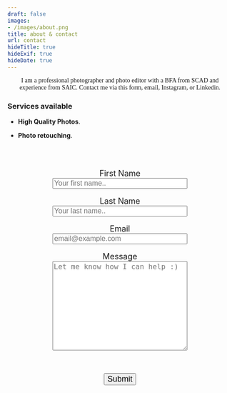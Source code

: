 ```yaml
---
draft: false
images:
- /images/about.png
title: about & contact
url: contact
hideTitle: true
hideExif: true
hideDate: true
---
```


<div align="center" style="font-family: Georgia;">
    <p>
        I am a professional photographer and photo editor with a BFA from SCAD and experience from SAIC. Contact me via this form, email, Instagram, or Linkedin.
    </p>
</div>

### Services available

- **High Quality Photos**.

- **Photo retouching**.

<div align="center">
    <form action = "/thankyou" method="post" name="Contact" data-netlify="true"  netlify-honeypot = "bot-field" netlify style="width: 60%;" >
        <p style ="visibility:hidden">
            <label> Don't Fill This Out If You're Human:" </label> <input name ="bot-field">
        </p>
        <label for="fname" style="font-size: 18px;">First Name</label><br>
        <input type="text" id="fname" name="firstname" placeholder="Your first name.." style="font-size: 16px; width: 100%;">
        <br>
        <br>
        <label for="lname" style="font-size: 18px;">Last Name</label>
        <br>
        <input type="text" id="lname" name="lastname" placeholder="Your last name.." style="font-size: 16px; width: 100%;">
        <br>
        <br>
        <label for="email" style="font-size: 18px;">Email</label>
        <br>
        <input type="text" id="email" name="email" placeholder="email@example.com" style="font-size: 16px; width: 100%;">
        <br>
        <br>
        <label for="message" style="font-size: 18px;">Message</label>
        <br>
        <textarea id="message" name="message" placeholder="Let me know how I can help :)" style="font-size: 16px; height: 200px; width: 100%;"></textarea>
        <br>
        <br>
        <div data-netlify-reaptcha ="true"> </div> 
        <html>
    <script src="https://www.google.com/recaptcha/api.js" async defer></script>
    <form action="?" method="POST">
      <div class="g-recaptcha" data-sitekey="your_site_key"></div>
      <br>
      <br>
        <input type="submit" value="Submit" style="font-size: 18px;">
</form>



